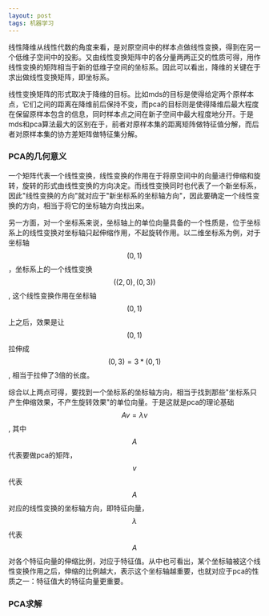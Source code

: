 ```yaml
---
layout: post
tags: 机器学习
---
```


线性降维从线性代数的角度来看，是对原空间中的样本点做线性变换，得到在另一个低维子空间中的投影。又由线性变换矩阵中的各分量两两正交的性质可得，用作线性变换的矩阵相当于新的低维子空间的坐标系。因此可以看出，降维的关键在于求出做线性变换矩阵，即坐标系。

线性变换矩阵的形式取决于降维的目标。比如mds的目标是使得给定两个原样本点，它们之间的距离在降维前后保持不变，而pca的目标则是使得降维后最大程度在保留原样本包含的信息，同时样本点之间在新子空间中最大程度地分开。于是mds和pca算法最大的区别在于，前者对原样本集的距离矩阵做特征值分解，而后者对原样本集的协方差矩阵做特征集分解。

### PCA的几何意义
一个矩阵代表一个线性变换，线性变换的作用在于将原空间中的向量进行伸缩和旋转，旋转的形式由线性变换的方向决定。而线性变换同时也代表了一个新坐标系，因此"线性变换的方向"就对应于"新坐标系的坐标轴方向"，因此要确定一个线性变换的方向，相当于将它的坐标轴方向找出来。

另一方面，对一个坐标系来说，坐标轴上的单位向量具备的一个性质是，位于坐标系上的线性变换对坐标轴只起伸缩作用，不起旋转作用。以二维坐标系为例，对于坐标轴$$(0, 1)$$，坐标系上的一个线性变换$$((2, 0), (0, 3))$$, 这个线性变换作用在坐标轴$$(0, 1)$$上之后，效果是让$$(0, 1)$$拉伸成$$(0, 3) = 3 * (0, 1)$$, 相当于拉伸了3倍的长度。

综合以上两点可得，要找到一个坐标系的坐标轴方向，相当于找到那些"坐标系只产生伸缩效果，不产生旋转效果"的单位向量。于是这就是pca的理论基础$$Av  = \lambda v$$, 其中$$A$$代表要做pca的矩阵，$$v$$代表$$A$$对应的线性变换的坐标轴方向，即特征向量，$$\lambda$$代表$$A$$对各个特征向量的伸缩比例，对应于特征值。从中也可看出，某个坐标轴被这个线性变换作用之后，伸缩的比例越大，表示这个坐标轴越重要，也就对应于pca的性质之一：特征值大的特征向量更重要。

### PCA求解
